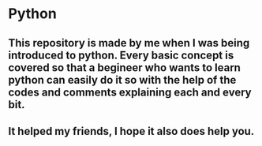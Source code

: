 # Python
## This repository is made by me when I was being introduced to python. Every basic concept is covered so that a begineer who wants to learn python can easily do it so with the help of the codes and comments explaining each and every bit.
## It helped my friends, I hope it also does help you.
